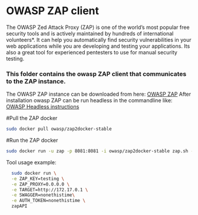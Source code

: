 # OWASP ZAP client

The OWASP Zed Attack Proxy (ZAP) is one of the world’s most popular free security tools and is actively maintained by hundreds of international volunteers*. It can help you automatically find security vulnerabilities in your web applications while you are developing and testing your applications. Its also a great tool for experienced pentesters to use for manual security testing.

### This folder contains the owasp ZAP client that communicates to the ZAP instance.

The OWASP ZAP instance can be downloaded from here: [OWASP ZAP](https://www.owasp.org/index.php/OWASP_Zed_Attack_Proxy_Project)
After installation owasp ZAP can be run headless in the commandline like:
[OWASP Headless instructions](https://github.com/zaproxy/zap-core-help/wiki/HelpCmdline)


#Pull the ZAP docker
```bash
sudo docker pull owasp/zap2docker-stable
```

#Run the ZAP docker 
```bash
sudo docker run -u zap -p 8081:8081 -i owasp/zap2docker-stable zap.sh -daemon -host 0.0.0.0 -port 8081 -config api.key=testing -config api.addrs.addr.name=.* -config api.addrs.addr.regex=true -addoninstallall
```



Tool usage example:
```bash
  sudo docker run \
  -e ZAP_KEY=testing \
  -e ZAP_PROXY=0.0.0.0 \
  -e TARGET=http://172.17.0.1 \
  -e SWAGGER=nonethistime\
  -e AUTH_TOKEN=nonethistime \ 
  zapAPI
```
